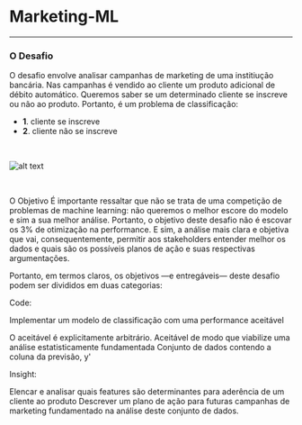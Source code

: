 # Marketing-ML
<hr>


### O Desafio
O desafio envolve analisar campanhas de marketing de uma institiução bancária. Nas campanhas é vendido ao cliente um produto adicional de débito automático. Queremos saber se um determinado cliente se inscreve ou não ao produto. Portanto, é um problema de classificação:

* **1**. cliente se inscreve
* **2**. cliente não se inscreve

<br>

![alt text](https://cendyn.com/wp-content/uploads/2019/04/AdobeStock_240428469.jpg)

<br>

O Objetivo
É importante ressaltar que não se trata de uma competição de problemas de machine learning: não queremos o melhor escore do modelo e sim a sua melhor análise. Portanto, o objetivo deste desafio não é escovar os 3% de otimização na performance. E sim, a análise mais clara e objetiva que vai, consequentemente, permitir aos stakeholders entender melhor os dados e quais são os possíveis planos de ação e suas respectivas argumentações.

Portanto, em termos claros, os objetivos —e entregáveis— deste desafio podem ser divididos em duas categorias:

Code:

Implementar um modelo de classificação com uma performance aceitável

O aceitável é explicitamente arbitrário. Aceitável de modo que viabilize uma análise estatisticamente fundamentada
Conjunto de dados contendo a coluna da previsão, y'

Insight:

Elencar e analisar quais features são determinantes para aderência de um cliente ao produto
Descrever um plano de ação para futuras campanhas de marketing fundamentado na análise deste conjunto de dados.
